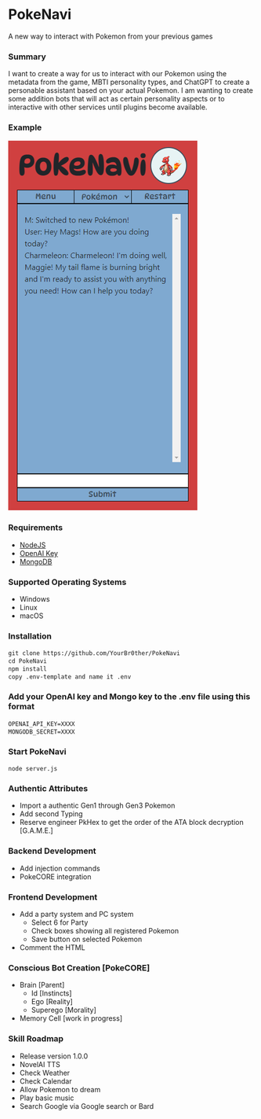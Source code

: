 # PokeNavi
A new way to interact with Pokemon from your previous games

### Summary
I want to create a way for us to interact with our Pokemon using the metadata from the game, MBTI personality types, and ChatGPT to create a personable assistant based on your actual Pokemon. I am wanting to create some addition bots that will act as certain personality aspects or to interactive with other services until plugins become available.

### Example
![Browser Image](/Example/PokeNavi.png)

### Requirements
 * [NodeJS](https://nodejs.org/en)
 * [OpenAI Key](https://platform.openai.com/account/api-keys)
 * [MongoDB](https://www.mongodb.com/)

### Supported Operating Systems
 * Windows
 * Linux
 * macOS

### Installation
    git clone https://github.com/YourBr0ther/PokeNavi
    cd PokeNavi
    npm install
    copy .env-template and name it .env

### Add your OpenAI key and Mongo key to the .env file using this format
    OPENAI_API_KEY=XXXX
    MONGODB_SECRET=XXXX

### Start PokeNavi
    node server.js

### Authentic Attributes
* Import a authentic Gen1 through Gen3 Pokemon
* Add second Typing
* Reserve engineer PkHex to get the order of the ATA block decryption [G.A.M.E.]

### Backend Development
* Add injection commands
* PokeCORE integration

### Frontend Development
* Add a party system and PC system
  * Select 6 for Party
  * Check boxes showing all registered Pokemon
  * Save button on selected Pokemon
* Comment the HTML

### Conscious Bot Creation [PokeCORE]
* Brain [Parent]
  * Id [Instincts]
  * Ego [Reality]
  * Superego [Morality]
* Memory Cell [work in progress]

### Skill Roadmap
 * Release version 1.0.0
 * NovelAI TTS
 * Check Weather
 * Check Calendar
 * Allow Pokemon to dream
 * Play basic music
 * Search Google via Google search or Bard
